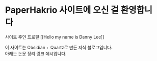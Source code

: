 # PaperHakrio 사이트에 오신 걸 환영합니다

사이트 주인 프로필
[[Hello my name is Danny Lee]]

이 사이트는 Obsidian + Quartz로 만든 지식 블로그입니다.  
아래는 논문 정리 링크 예시입니다.

